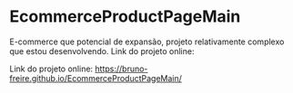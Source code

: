 # EcommerceProductPageMain
E-commerce que potencial de expansão, projeto relativamente complexo que estou desenvolvendo.
Link do projeto online: 

Link do projeto online: https://bruno-freire.github.io/EcommerceProductPageMain/
